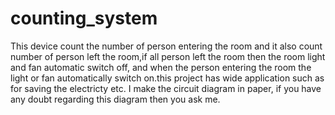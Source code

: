 # counting_system
This device count the number of person entering the room and it also count number of person left the room,if all person left the room then the room light and fan automatic switch off, and when the person entering the room the light or fan automatically switch on.this project has wide application such as for saving the electricty etc. 
I make the circuit diagram in paper, if you have any doubt regarding this diagram then you ask me.
